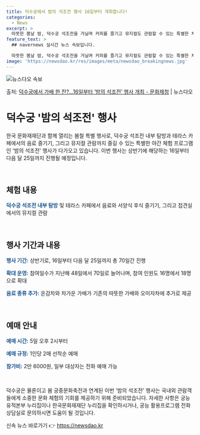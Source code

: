 ```yaml
---
title: 덕수궁에서 밤의 석조전 행사 16일부터 개최합니다!
categories:
  - News
excerpt: >
  따뜻한 봄날 밤, 덕수궁 석조전을 거닐며 커피를 즐기고 뮤지컬도 관람할 수 있는 특별한 체험 행사가 열린다.…
feature_text: >
  ## navernews 실시간 뉴스 속보입니다.

  따뜻한 봄날 밤, 덕수궁 석조전을 거닐며 커피를 즐기고 뮤지컬도 관람할 수 있는 특별한 체험 행사가 열린다.…
image: 'https://newsdao.kr/res/images/meta/newsdao_breakingnews.jpg'
---
```


![뉴스다오 속보](https://newsdao.kr/res/images/meta/newsdao_breakingnews.jpg)

<p>출처: <a href="https://newsdao.kr/3502" rel="dofollow">덕수궁에서 가배 한 잔?…16일부터 ‘밤의 석조전’ 행사 개최 - 문화재청</a> | 뉴스다오</p>

<h1>덕수궁 '밤의 석조전' 행사</h1>

한국 문화재재단과 함께 열리는 봄철 특별 행사로, 덕수궁 석조전 내부 탐방과 테라스 카페에서의 음료 즐기기, 그리고 뮤지컬 관람까지 즐길 수 있는 특별한 야간 체험 프로그램인 '밤의 석조전' 행사가 다가오고 있습니다. 이번 행사는 상반기에 해당하는 16일부터 다음 달 25일까지 진행될 예정입니다.

<p data-ke-size="size16">&nbsp;</p>

<h2>체험 내용</h2>
<p><b><span style="color: #1a5490;">덕수궁 석조전 내부 탐방</span></b> 및 테라스 카페에서 음료와 서양식 후식 즐기기, 그리고 접견실에서의 뮤지컬 관람</p>

<p data-ke-size="size16">&nbsp;</p>

<h2>행사 기간과 내용</h2>
<p><b><span style="color: #1a5490;">행사 기간:</span></b> 상반기로, 16일부터 다음 달 25일까지 총 70일간 진행</p>
<p><b><span style="color: #1a5490;">확대 운영:</span></b> 참여일수가 지난해 48일에서 70일로 늘어나며, 참여 인원도 16명에서 18명으로 확대</p>
<p><b><span style="color: #1a5490;">음료 종류 추가:</span></b> 온감차와 차가운 가배가 기존의 따뜻한 가배와 오미자차에 추가로 제공</p>

<p data-ke-size="size16">&nbsp;</p>

<h2>예매 안내</h2>
<p><b><span style="color: #1a5490;">예매 시간:</span></b> 5일 오후 2시부터</p>
<p><b><span style="color: #1a5490;">예매 규정:</span></b> 1인당 2매 선착순 예매</p>
<p><b><span style="color: #1a5490;">참가비:</span></b> 2만 6000원, 일부 대상자는 전화 예매 가능</p>

<p data-ke-size="size16">&nbsp;</p>

덕수궁은 물론이고 봄 궁중문화축전과 연계된 이번 '밤의 석조전' 행사는 국내외 관람객들에게 소중한 문화 체험의 기회를 제공하기 위해 준비되었습니다. 자세한 사항은 궁능유적본부 누리집이나 한국문화재재단 누리집을 확인하시거나, 궁능 활용프로그램 전화상담실로 문의하시면 도움이 될 것입니다. 

신속 뉴스 바로가기 👉 <a href="https://newsdao.kr" rel="dofollow">https://newsdao.kr</a>


